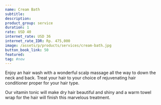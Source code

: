 ```yaml
---
name: Cream Bath
subtitle:
description:
product_group: service
duration: 1
rate: USD 40
internet_rate: USD 36
internet_rate_IDR: Rp. 475,000
image: /assets/p/products/services/cream-bath.jpg
button_book_link: 50
featured:
tag: #new
---
```

Enjoy an hair wash with a wonderful scalp massage all the way to down the neck and back. Treat your hair to your choice of rejuvenating hair conditioner proper for your hair type.

Our vitamin tonic will make dry hair beautiful and shiny and a warm towel wrap for the hair will finish this marvelous treatment.
